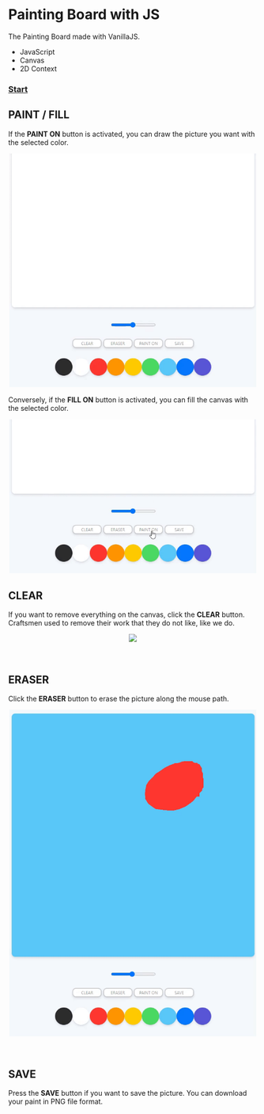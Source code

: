 # Painting Board with JS
The Painting Board made with VanillaJS.
- JavaScript
- Canvas
- 2D Context

### **[Start](hwahyeon.github.io/js-painter/)**


## PAINT / FILL
If the **PAINT ON** button is activated, you can draw the picture you want with the selected color.  
<p align="center"><img src="./img/paint.gif?raw=true" width="500"></p>
  
Conversely, if the **FILL ON** button is activated, you can fill the canvas with the selected color.  
<p align="center"><img src="./img/fill.gif?raw=true" width="500"></p>

## CLEAR
If you want to remove everything on the canvas, click the **CLEAR** button. Craftsmen used to remove their work that they do not like, like we do.
<p align="center"><img src="./main/img/clear.gif?raw=true" width="500"></p>
</br>

## ERASER
Click the **ERASER** button to erase the picture along the mouse path.
<p align="center"><img src="./img/eraser.gif?raw=true" width="500"></p>
</br>

## SAVE
Press the **SAVE** button if you want to save the picture. You can download your paint in PNG file format.
